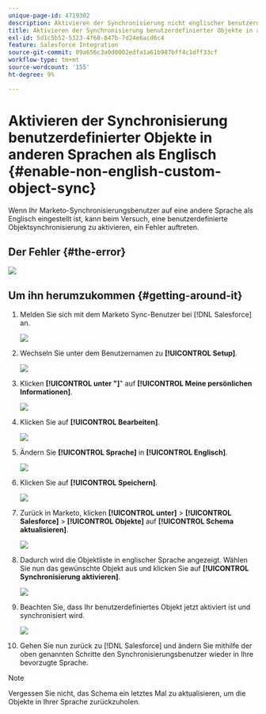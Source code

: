 ```yaml
---
unique-page-id: 4719302
description: Aktivieren der Synchronisierung nicht englischer benutzerdefinierter Objekte - Marketo-Dokumente - Produktdokumentation
title: Aktivieren der Synchronisierung benutzerdefinierter Objekte in anderen Sprachen als Englisch
exl-id: 5d1c5b52-5323-4f68-847b-7d24e6acd6c4
feature: Salesforce Integration
source-git-commit: 09a656c3a0d0002edfa1a61b987bff4c1dff33cf
workflow-type: tm+mt
source-wordcount: '155'
ht-degree: 9%

---
```


# Aktivieren der Synchronisierung benutzerdefinierter Objekte in anderen Sprachen als Englisch {#enable-non-english-custom-object-sync}

Wenn Ihr Marketo-Synchronisierungsbenutzer auf eine andere Sprache als Englisch eingestellt ist, kann beim Versuch, eine benutzerdefinierte Objektsynchronisierung zu aktivieren, ein Fehler auftreten.

## Der Fehler {#the-error}

![](assets/image2014-12-10-13-3a17-3a51.png)

## Um ihn herumzukommen {#getting-around-it}

1. Melden Sie sich mit dem Marketo Sync-Benutzer bei [!DNL Salesforce] an.

   ![](assets/image2014-12-10-13-3a18-3a1.png)

1. Wechseln Sie unter dem Benutzernamen zu **[!UICONTROL Setup]**.

   ![](assets/image2014-12-10-13-3a18-3a11.png)

1. Klicken **[!UICONTROL unter &quot;]**&quot; auf **[!UICONTROL Meine persönlichen Informationen]**.

   ![](assets/image2014-12-10-13-3a18-3a22.png)

1. Klicken Sie auf **[!UICONTROL Bearbeiten]**.

   ![](assets/image2014-12-10-13-3a18-3a32.png)

1. Ändern Sie **[!UICONTROL Sprache]** in **[!UICONTROL Englisch]**.

   ![](assets/image2014-12-10-13-3a18-3a45.png)

1. Klicken Sie auf **[!UICONTROL Speichern]**.

   ![](assets/image2014-12-10-13-3a18-3a55.png)

1. Zurück in Marketo, klicken **[!UICONTROL unter]** > **[!UICONTROL Salesforce]** > **[!UICONTROL Objekte]** auf **[!UICONTROL Schema aktualisieren]**.

   ![](assets/image2014-12-10-13-3a19-3a6.png)

1. Dadurch wird die Objektliste in englischer Sprache angezeigt. Wählen Sie nun das gewünschte Objekt aus und klicken Sie auf **[!UICONTROL Synchronisierung aktivieren]**.

   ![](assets/image2014-12-10-13-3a19-3a16.png)

1. Beachten Sie, dass Ihr benutzerdefiniertes Objekt jetzt aktiviert ist und synchronisiert wird.

   ![](assets/image2014-12-10-13-3a19-3a26.png)

1. Gehen Sie nun zurück zu [!DNL Salesforce] und ändern Sie mithilfe der oben genannten Schritte den Synchronisierungsbenutzer wieder in Ihre bevorzugte Sprache.

>[!NOTE]
>
>Vergessen Sie nicht, das Schema ein letztes Mal zu aktualisieren, um die Objekte in Ihrer Sprache zurückzuholen.
